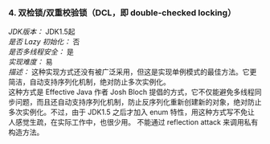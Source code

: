 ### 4. 双检锁/双重校验锁（DCL，即 double-checked locking）

*JDK版本：* JDK1.5起   
*是否 Lazy 初始化：* 否  
*是否多线程安全：* 是  
*实现难度：* 易  
*描述：* 这种实现方式还没有被广泛采用，但这是实现单例模式的最佳方法。它更简洁，自动支持序列化机制，绝对防止多次实例化。  
      这种方式是 Effective Java 作者 Josh Bloch 提倡的方式，它不仅能避免多线程同步问题，而且还自动支持序列化机制，防止反序列化重新创建新的对象，绝对防止多次实例化。不过，由于 JDK1.5 之后才加入 enum 特性，用这种方式写不免让人感觉生疏，在实际工作中，也很少用。
      不能通过 reflection attack 来调用私有构造方法。